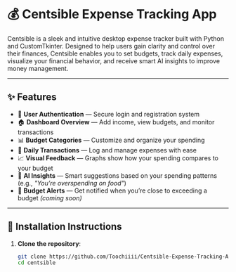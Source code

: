 # 💰 Centsible Expense Tracking App

Centsible is a sleek and intuitive desktop expense tracker built with Python and CustomTkinter. Designed to help users gain clarity and control over their finances, Centsible enables you to set budgets, track daily expenses, visualize your financial behavior, and receive smart AI insights to improve money management.

---

## ✨ Features

- 🔐 **User Authentication** — Secure login and registration system  
- 🏠 **Dashboard Overview** — Add income, view budgets, and monitor transactions  
- 📊 **Budget Categories** — Customize and organize your spending  
- 🧾 **Daily Transactions** — Log and manage expenses with ease  
- 📈 **Visual Feedback** — Graphs show how your spending compares to your budget  
- 🧠 **AI Insights** — Smart suggestions based on your spending patterns (e.g., _"You’re overspending on food"_)  
- 🔔 **Budget Alerts** — Get notified when you’re close to exceeding a budget *(coming soon)*  

---

## 🧰 Installation Instructions

1. **Clone the repository**:
   ```bash
   git clone https://github.com/Toochiiii/Centsible-Expense-Tracking-App
   cd centsible
